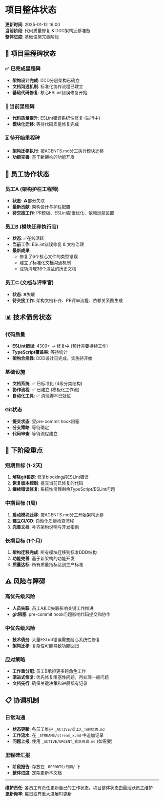 # 项目整体状态

**更新时间**: 2025-01-12 16:00  
**当前阶段**: 代码质量修复 & DDD架构迁移准备  
**整体进度**: 基础设施完善阶段

## 🎯 项目里程碑状态

### ✅ 已完成里程碑
- **架构设计完成**: DDD分层架构已确立
- **文档沟通机制**: 标准化协作流程已建立
- **基础代码修复**: 核心ESLint错误修复开始

### 🔄 当前里程碑
- **代码质量提升**: ESLint错误系统性修复 (进行中)
- **模块化迁移**: 等待代码质量修复完成

### ⏳ 待开始里程碑
- **架构迁移执行**: 按AGENTS.md分工执行模块迁移
- **功能完善**: 基于新架构的功能开发

## 👥 员工协作状态

### 员工A (架构护栏工程师)
- **状态**: ⚠️部分失联
- **最新贡献**: 架构设计与护栏配置
- **待交接工作**: PR模板、ESLint配置优化、依赖巡航设置

### 员工B (模块迁移执行官) 
- **状态**: ✅在线活跃
- **当前工作**: ESLint错误修复 & 文档治理
- **最新成果**: 
  - 修复了6个核心文件的类型错误
  - 建立了标准化文档沟通机制
  - 成功清理36个混乱的历史文档

### 员工C (文档与评审官)
- **状态**: ❌失联
- **待交接工作**: 架构文档补齐、PR评审流程、依赖关系图生成

## 📊 技术债务状态

### 代码质量
- **ESLint错误**: 4300+ → 修复中 (预计需要持续工作)
- **TypeScript覆盖率**: 等待统计
- **架构合规性**: DDD设计已完成，实施待开始

### 基础设施
- **文档系统**: ✅ 已标准化 (4级分类结构)
- **协作流程**: ✅ 已建立 (模板化工作流)
- **自动化工具**: ✅ 清理脚本已就位

### Git状态
- **提交状态**: 受pre-commit hook阻塞
- **分支策略**: 等待确定
- **代码审查**: 等待流程建立

## 🚀 下阶段重点

### 短期目标 (1-2天)
1. **解除git锁定**: 修复blocking的ESLint错误
2. **恢复版本控制**: 提交当前已修复的代码
3. **继续错误修复**: 系统性清理剩余TypeScript/ESLint问题

### 中期目标 (1周)
1. **启动模块迁移**: 按AGENTS.md分工开始架构迁移
2. **建立CI/CD**: 自动化质量检查流程
3. **完善文档**: 补齐架构说明与开发指南

### 长期目标 (1个月)
1. **架构迁移完成**: 所有模块迁移到标准DDD结构
2. **功能完善**: 基于新架构的功能开发
3. **质量达标**: 所有质量指标达到生产标准

## ⚠️ 风险与障碍

### 高优先级风险
- **人员失联**: 员工A和C失联影响关键工作推进
- **git阻塞**: pre-commit hook问题影响代码提交和协作

### 中优先级风险
- **技术债务**: 大量ESLint错误需要耐心系统性修复
- **架构迁移**: 复杂性可能导致功能回归

### 应对策略
- **工作重分配**: 员工B承担更多跨角色工作
- **渐进式修复**: 优先修复阻塞性问题，再处理一般问题
- **文档先行**: 确保关键决策和进展都有记录

## 📋 协调机制

### 日常沟通
- **状态更新**: 各员工维护 `_ACTIVE/员工X_当前状态.md`
- **工作流水**: 在 `_STREAMS/stream_x.md` 中追加记录
- **问题上报**: 使用 `_ACTIVE/URGENT_紧急协调.md` (如需要)

### 里程碑汇报
- **阶段报告**: 存放在 `_REPORTS/日期/` 下
- **整体进度**: 定期更新本文档

---

**维护责任**: 各员工有责任更新自己的工作状态，项目整体状态由最活跃员工维护  
**更新频率**: 每日或有重大进展时更新